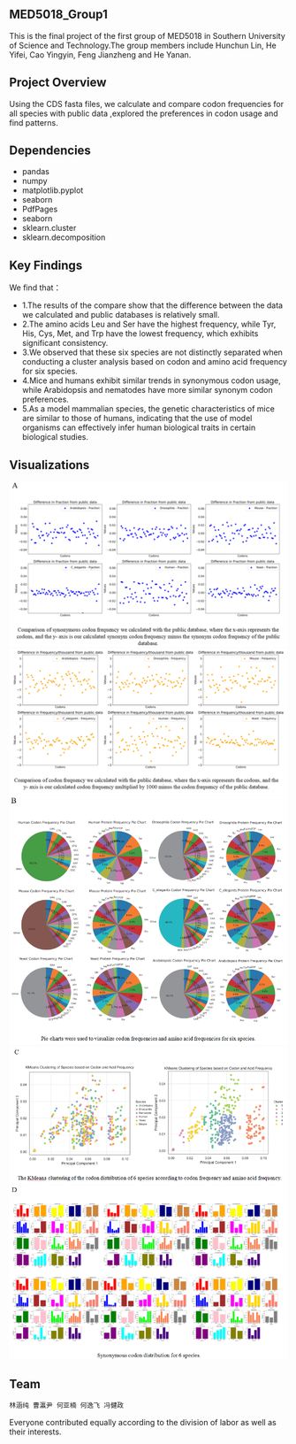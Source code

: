 ## MED5018_Group1
This is the final project of the first group of MED5018 in Southern University of Science and Technology.The group members include Hunchun Lin, He Yifei, Cao Yingyin, Feng Jianzheng and He Yanan.
## Project Overview
Using the CDS fasta files, we calculate and compare codon frequencies for all species with public data ,explored the preferences in codon usage and find patterns.

## Dependencies
* pandas
* numpy
* matplotlib.pyplot
* seaborn
* PdfPages
* seaborn
* sklearn.cluster
* sklearn.decomposition


## Key Findings
We find that：
* 1.The results of the compare show that the difference between the data we calculated and public databases is relatively small.
* 2.The amino acids Leu and Ser have the highest frequency, while Tyr, His, Cys, Met, and Trp have the lowest frequency, which exhibits significant consistency.
* 3.We observed that these six species are not distinctly separated when conducting a cluster analysis based on codon and amino acid frequency for six species.
* 4.Mice and humans exhibit similar trends in synonymous codon usage, while Arabidopsis and nematodes have more similar synonym codon preferences.
* 5.As a model mammalian species, the genetic characteristics of mice are similar to those of humans, indicating that the use of model organisms can effectively infer human biological traits in certain biological studies.
## Visualizations 
![A1](image_githubshow/A1.png)
![A2](image_githubshow/A2.png)
![B](image_githubshow/B.png)
![C](image_githubshow/C.png)
![D](image_githubshow/D.png)
## Team

```javascript
林涵纯 曹瀛尹 何亚楠 何逸飞 冯健政
```
Everyone contributed equally according to the division of labor as well as their interests.

